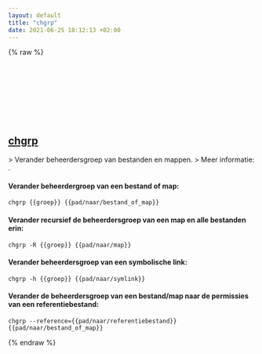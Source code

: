 ```yaml
---
layout: default
title: "chgrp"
date: 2021-06-25 18:12:13 +02:00
---
```

{% raw %}
<h2 id="chgrp">
  <a href="/nl/common/chgrp.html">chgrp</a> <a href="#chgrp"><svg class="icon">
    <use href="/assets/images/unicode_sprite.svg#link" />
  </svg></a>
</h2>
> Verander beheerdersgroep van bestanden en mappen.
> Meer informatie: <https://www.gnu.org/software/coreutils/chgrp>.

#### Verander beheerdergroep van een bestand of map:
```shell
chgrp {{groep}} {{pad/naar/bestand_of_map}}
```
#### Verander recursief de beheerdersgroep van een map en alle bestanden erin:
```shell
chgrp -R {{groep}} {{pad/naar/map}}
```
#### Verander beheerdersgroep van een symbolische link:
```shell
chgrp -h {{groep}} {{pad/naar/symlink}}
```
#### Verander de beheerdersgroep van een bestand/map naar de permissies van een referentiebestand:
```shell
chgrp --reference={{pad/naar/referentiebestand}} {{pad/naar/bestand_of_map}}
```
{% endraw %}
